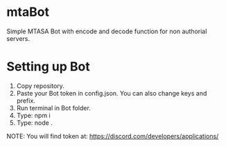# mtaBot
Simple MTASA Bot with encode and decode function for non authorial servers.
# Setting up Bot
1. Copy repository.
2. Paste your Bot token in config.json. You can also change keys and prefix.
3. Run terminal in Bot folder.
4. Type: npm i
5. Type: node .

NOTE: You will find token at: https://discord.com/developers/applications/
